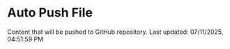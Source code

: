 # Auto Push File

Content that will be pushed to GitHub repository.
Last updated: 07/11/2025, 04:51:59 PM